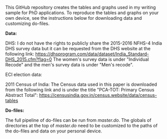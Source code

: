 This GitHub repository creates the tables and graphs used in my writing sample for PhD applications. To reproduce the tables and graphs on your own device, see the instructions below for downloading data and customizing do-files.


**Data:**

DHS: I do not have the rights to publicly share the 2015-2016 NFHS-4 India DHS survey data but it can be requested from the DHS website at the following link: https://dhsprogram.com/data/dataset/India_Standard-DHS_2015.cfm?flag=0
The women's survey data is under "Individual Recode" and the men's survey data is under "Men's recode".
	
ECI election data: 

2011 Census of India: The Census data used in this paper is downloaded from the following link and is under the title "PCA-TOT: Primary Census Abstract Total": https://censusindia.gov.in/census.website/data/census-tables

**Do-files:** 

The full pipeline of do-files can be run from _master.do_. The globals of directories at the top of _master.do_ need to be customized to the paths of the do-files and data on your personal device. 

